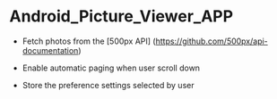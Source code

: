 # Android_Picture_Viewer_APP

* Fetch photos from the [500px API] (https://github.com/500px/api-documentation)

* Enable automatic paging when user scroll down

* Store the preference settings selected by user
